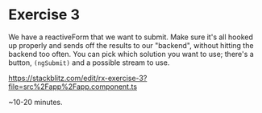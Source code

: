 # Exercise 3

We have a reactiveForm that we want to submit.
Make sure it's all hooked up properly and sends off the results to our "backend", without hitting the backend too often.
You can pick which solution you want to use; there's a button, `(ngSubmit)` and a possible stream to use. 

https://stackblitz.com/edit/rx-exercise-3?file=src%2Fapp%2Fapp.component.ts

~10-20 minutes.

